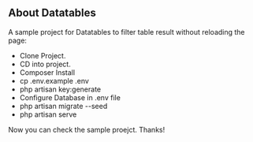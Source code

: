 

## About Datatables

A sample project for Datatables to filter table result without reloading the page:

- Clone Project.
- CD into project.
- Composer Install
- cp .env.example .env
- php artisan key:generate
- Configure Database in .env file
- php artisan migrate --seed
- php artisan serve

Now you can check the sample proejct. Thanks!
